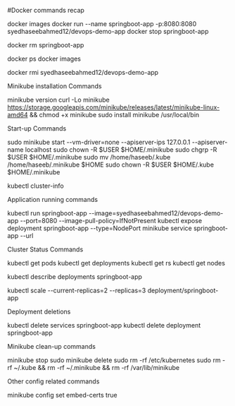 #Docker  commands recap

docker images
docker run --name springboot-app -p:8080:8080 syedhaseebahmed12/devops-demo-app
docker stop springboot-app

docker rm springboot-app

docker ps
docker images

docker rmi  syedhaseebahmed12/devops-demo-app

Minikube installation Commands

minikube version
curl -Lo minikube https://storage.googleapis.com/minikube/releases/latest/minikube-linux-amd64   && chmod +x minikube
sudo install minikube /usr/local/bin

Start-up Commands

sudo minikube start --vm-driver=none --apiserver-ips 127.0.0.1 --apiserver-name localhost
sudo chown -R $USER $HOME/.minikube
sudo chgrp -R $USER $HOME/.minikube
sudo mv /home/haseeb/.kube /home/haseeb/.minikube $HOME
sudo chown -R $USER $HOME/.kube $HOME/.minikube

kubectl cluster-info

Application running commands

kubectl run springboot-app --image=syedhaseebahmed12/devops-demo-app --port=8080 --image-pull-policy=IfNotPresent
kubectl expose deployment springboot-app --type=NodePort
minikube service springboot-app --url

Cluster Status Commands

kubectl get pods
kubectl get deployments
kubectl get rs
kubectl get nodes

kubectl describe deployments springboot-app

kubectl scale --current-replicas=2 --replicas=3 deployment/springboot-app

Deployment deletions

kubectl delete services springboot-app
kubectl delete deployment springboot-app







Minikube clean-up commands 

minikube stop
sudo minikube delete
sudo rm  -rf /etc/kubernetes
sudo rm -rf ~/.kube && rm -rf ~/.minikube && rm -rf /var/lib/minikube

Other config related commands 

minikube config set embed-certs true
